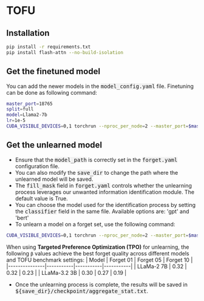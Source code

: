 # TOFU

## Installation
```bash
pip install -r requirements.txt
pip install flash-attn --no-build-isolation
```
## Get the finetuned model
You can add the newer models in the <kbd style="background-color: #f2f2f2;">model_config.yaml</kbd> file. Finetuning can be done as following command:
```bash
master_port=18765
split=full
model=Llama2-7b
lr=1e-5
CUDA_VISIBLE_DEVICES=0,1 torchrun --nproc_per_node=2 --master_port=$master_port finetune.py --config-name=finetune.yaml split=${split} batch_size=4 gradient_accumulation_steps=4 model_family=${model} lr=${lr}
```

## Get the unlearned model
- Ensure that the <kbd style="background-color: #f2f2f2;">model_path</kbd> is correctly set in the <kbd style="background-color: #f2f2f2;">forget.yaml</kbd> configuration file.
- You can also modify the <kbd style="background-color: #f2f2f2;">save_dir</kbd> to change the path where the unlearned model will be saved.
- The <kbd style="background-color: #f2f2f2;">fill_mask</kbd> field in <kbd style="background-color: #f2f2f2;">forget.yaml</kbd> controls whether the unlearning process leverages our unwanted information identification module. The default value is True.
-  You can choose the model used for the identification process by setting the <kbd style="background-color: #f2f2f2;">classifier</kbd> field in the same file. Available options are: 'gpt' and 'bert'
-  To unlearn a model on a forget set, use the following command:
```bash
CUDA_VISIBLE_DEVICES=0,1 torchrun --nproc_per_node=2 --master_port=$master_port forget.py --config-name=forget.yaml split=${split} batch_size=4 gradient_accumulation_steps=4 model_family=${model} lr=${lr}
```
When using **Targeted Preference Optimization (TPO)** for unlearning, the following `β` values achieve the best forget quality across different models and TOFU benchmark settings:
| Model         | Forget 01 | Forget 05 | Forget 10 |
|---------------|-----------|-----------|-----------|
| LLaMa-2 7B     | 0.32      | 0.32      | 0.23      |
| LLaMa-3.2 3B   | 0.30      | 0.27      | 0.19      |

- Once the unlearning process is complete, the results will be saved in <kbd style="background-color: #f2f2f2;">${save_dir}/checkpoint/aggregate_stat.txt</kbd>.







